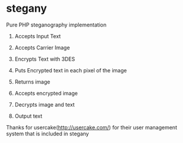 stegany
=======

Pure PHP steganography implementation


1. Accepts Input Text

2. Accepts Carrier Image

3. Encrypts Text with 3DES

4. Puts Encrypted text in each pixel of the image

5. Returns image

6. Accepts encrypted image

7. Decrypts image and text 

8. Output text


Thanks for usercake(http://usercake.com/) for their user management system that is included in stegany
